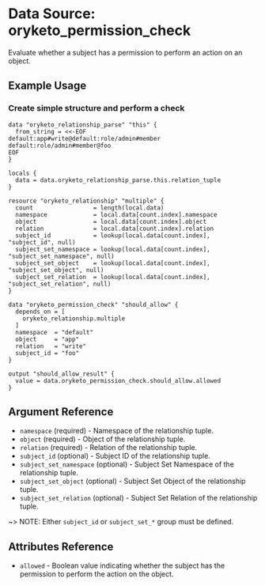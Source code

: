 # Data Source: oryketo_permission_check

Evaluate whether a subject has a permission to perform an action on an object.

## Example Usage

### Create simple structure and perform a check

```hcl
data "oryketo_relationship_parse" "this" {
  from_string = <<-EOF
default:app#write@default:role/admin#member
default:role/admin#member@foo
EOF
}

locals {
  data = data.oryketo_relationship_parse.this.relation_tuple
}

resource "oryketo_relationship" "multiple" {
  count                 = length(local.data)
  namespace             = local.data[count.index].namespace
  object                = local.data[count.index].object
  relation              = local.data[count.index].relation
  subject_id            = lookup(local.data[count.index], "subject_id", null)
  subject_set_namespace = lookup(local.data[count.index], "subject_set_namespace", null)
  subject_set_object    = lookup(local.data[count.index], "subject_set_object", null)
  subject_set_relation  = lookup(local.data[count.index], "subject_set_relation", null)
}

data "oryketo_permission_check" "should_allow" {
  depends_on = [
    oryketo_relationship.multiple
  ]
  namespace  = "default"
  object     = "app"
  relation   = "write"
  subject_id = "foo"
}

output "should_allow_result" {
  value = data.oryketo_permission_check.should_allow.allowed
}
```

## Argument Reference

* `namespace` (required) - Namespace of the relationship tuple.
* `object` (required) - Object of the relationship tuple.
* `relation` (required) - Relation of the relationship tuple.
* `subject_id` (optional) - Subject ID of the relationship tuple.
* `subject_set_namespace` (optional) - Subject Set Namespace of the relationship tuple.
* `subject_set_object` (optional) - Subject Set Object of the relationship tuple.
* `subject_set_relation` (optional) - Subject Set Relation of the relationship tuple.

~> NOTE: Either `subject_id` or `subject_set_*` group must be defined.

## Attributes Reference

* `allowed` - Boolean value indicating whether the subject has the permission to perform the action on the object.
